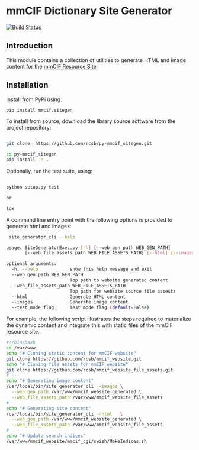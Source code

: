 # mmCIF Dictionary Site Generator

[![Build Status](https://dev.azure.com/rcsb/RCSB%20PDB%20Python%20Projects/_apis/build/status/rcsb.py-mmcif_sitegen?branchName=master)](https://dev.azure.com/rcsb/RCSB%20PDB%20Python%20Projects/_build/latest?definitionId=30&branchName=master)

## Introduction

This module contains a collection of utilities to generate HTML and image
content for the [mmCIF Resource Site](mmcif.wwpdb.org)

## Installation

Install from PyPi using:

```bash
pip install mmcif.sitegen
```

To install from source, download the library source software from the project repository:

```bash

git clone  https://github.com/rcsb/py-mmcif_sitegen.git

cd py-mmcif_sitegen
pip install -e .

```

Optionally, run the test suite, using:

```bash

python setup.py test

or

tox

```

A command line entry point with the following options is provided to generate html and images:

```bash
 site_generator_cli --help

usage: SiteGeneratorExec.py [-h] [--web_gen_path WEB_GEN_PATH]
       [--web_file_assets_path WEB_FILE_ASSETS_PATH] [--html] [--images] [--test_mode_flag]

optional arguments:
  -h, --help            show this help message and exit
  --web_gen_path WEB_GEN_PATH
                        Top path to website generated content
  --web_file_assets_path WEB_FILE_ASSETS_PATH
                        Top path for website source file assests
  --html                Generate HTML content
  --images              Generate image content
  --test_mode_flag      Test mode flag (default=False)

```

For example, the following script illustrates the steps required to
materialize the dynamic content and integrate this with static files
of the mmCIF resource site.

```bash
#!/bin/bash
cd /var/www
echo "# Cloning static content for mmCIF website"
git clone https://github.com/rcsb/mmcif_website.git
echo "# Cloning file assets for mmCIF website"
git clone https://github.com/rcsb/mmcif_website_file_assets.git
# ---
echo "# Generating image content"
/usr/local/bin/site_generator_cli --images \
  --web_gen_path /var/www/mmcif_website_generated \
  --web_file_assets_path /var/www/mmcif_website_file_assets
#
echo "# Generating site content"
/usr/local/bin/site_generator_cli --html   \
  --web_gen_path /var/www/mmcif_website_generated \
  --web_file_assets_path /var/www/mmcif_website_file_assets
#
echo "# Update search indices"
/var/www/mmcif_website/mmcif_cgi/swish/MakeIndices.sh
```
